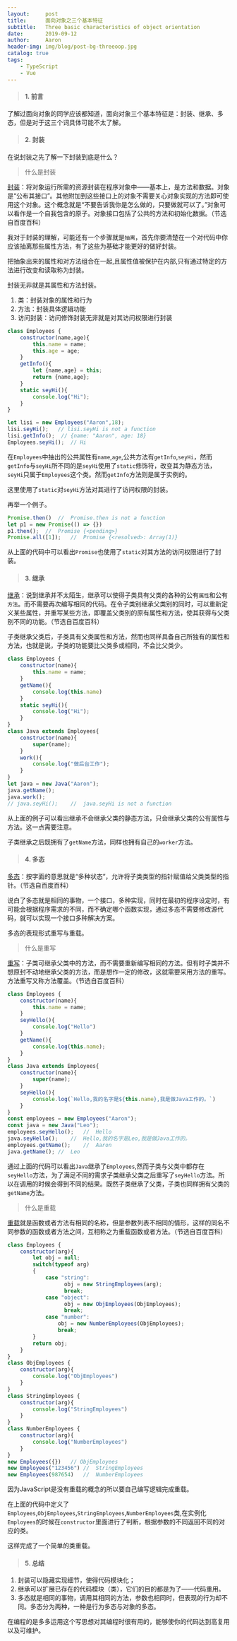 ```yaml
---
layout:     post
title:      面向对象之三个基本特征
subtitle:   Three basic characteristics of object orientation
date:       2019-09-12
author:     Aaron
header-img: img/blog/post-bg-threeoop.jpg
catalog: true
tags:
    - TypeScript
    - Vue
---
```


> #### 1. 前言

了解过面向对象的同学应该都知道，面向对象三个基本特征是：封装、继承、多态，但是对于这三个词具体可能不太了解。

> #### 2. 封装

在说封装之先了解一下封装到底是什么？

> 什么是封装

[封装](https://baike.baidu.com/item/%E5%B0%81%E8%A3%85/2796965?fr=aladdin)：将对象运行所需的资源封装在程序对象中——基本上，是方法和数据。对象是“公布其接口”。其他附加到这些接口上的对象不需要关心对象实现的方法即可使用这个对象。这个概念就是“不要告诉我你是怎么做的，只要做就可以了。”对象可以看作是一个自我包含的原子。对象接口包括了公共的方法和初始化数据。（节选自百度百科）

我对于封装的理解，可能还有一个步骤就是`抽离`，首先你要清楚在一个对代码中你应该抽离那些属性方法，有了这些为基础才能更好的做好封装。

把抽象出来的属性和对方法组合在一起,且属性值被保护在内部,只有通过特定的方法进行改变和读取称为封装。

封装无非就是其属性和方法封装。

1. 类：封装对象的属性和行为
2. 方法：封装具体逻辑功能
3. 访问封装：访问修饰封装无非就是对其访问权限进行封装

```javaScript
class Employees {
    constructor(name,age){
        this.name = name;
        this.age = age;
    }
    getInfo(){
        let {name,age} = this;
        return {name,age};
    }
    static seyHi(){
        console.log("Hi");   
    }
}

let lisi = new Employees("Aaron",18);
lisi.seyHi();   // lisi.seyHi is not a function
lisi.getInfo();  // {name: "Aaron", age: 18}
Employees.seyHi();  // Hi
```

在`Employees`中抽出的公共属性有`name`,`age`,公共方法有`getInfo`,`seyHi`，然而`getInfo`与`seyHi`所不同的是`seyHi`使用了`static`修饰符，改变其为静态方法，`seyHi`只属于`Employees`这个类。然而`getInfo`方法则是属于实例的。

这里使用了`static`对`seyHi`方法对其进行了访问权限的封装。

再举一个例子。

```javaScript
Promise.then()  //  Promise.then is not a function
let p1 = new Promise(() => {})
p1.then();  //  Promise {<pending>}
Promise.all([1]);   //  Promise {<resolved>: Array(1)}
```

从上面的代码中可以看出`Promise`也使用了`static`对其方法的访问权限进行了封装。

> #### 3. 继承

[继承](https://baike.baidu.com/item/%E7%BB%A7%E6%89%BF/20267560?fr=aladdin)：说到继承并不太陌生，继承可以使得子类具有父类的各种的公有`属性`和公有`方法`。而不需要再次编写相同的代码。在令子类别继承父类别的同时，可以重新定义某些属性，并重写某些方法，即覆盖父类别的原有属性和方法，使其获得与父类别不同的功能。（节选自百度百科）

子类继承父类后，子类具有父类属性和方法，然而也同样具备自己所独有的属性和方法，也就是说，子类的功能要比父类多或相同，不会比父类少。

```javaScript
class Employees {
    constructor(name){
        this.name = name;
    }
    getName(){
    	console.log(this.name)
    }
    static seyHi(){
        console.log("Hi");   
    }
}
class Java extends Employees{
	constructor(name){
		super(name);
	}
	work(){
		console.log("做后台工作");
	}
}
let java = new Java("Aaron");
java.getName();
java.work();
// java.seyHi();    //  java.seyHi is not a function
```

从上面的例子可以看出继承不会继承父类的静态方法，只会继承父类的公有属性与方法。这一点需要注意。

子类继承之后既拥有了`getName`方法，同样也拥有自己的`worker`方法。

> #### 4. 多态

[多态](https://baike.baidu.com/item/%E5%A4%9A%E6%80%81/2282489?fr=aladdin)：按字面的意思就是“多种状态”，允许将子类类型的指针赋值给父类类型的指针。（节选自百度百科）

说白了多态就是相同的事物，一个接口，多种实现，同时在最初的程序设定时，有可能会根据程序需求的不同，而不确定哪个函数实现，通过多态不需要修改源代码，就可以实现一个接口多种解决方案。

多态的表现形式重写与重载。

> 什么是重写

[重写](https://baike.baidu.com/item/%E9%87%8D%E5%86%99/9355942?fr=aladdin)：子类可继承父类中的方法，而不需要重新编写相同的方法。但有时子类并不想原封不动地继承父类的方法，而是想作一定的修改，这就需要采用方法的重写。方法重写又称方法覆盖。（节选自百度百科）

```javaScript
class Employees {
    constructor(name){
        this.name = name;
    }
    seyHello(){
    	console.log("Hello")
    }
    getName(){
        console.log(this.name);
    }
}
class Java extends Employees{
	constructor(name){
		super(name);
	}
	seyHello(){
		console.log(`Hello,我的名字是${this.name},我是做Java工作的。`)
	}
}
const employees = new Employees("Aaron");
const java = new Java("Leo");
employees.seyHello();   //  Hello
java.seyHello();    //  Hello,我的名字是Leo,我是做Java工作的。
employees.getName();    //  Aaron
java.getName(); //  Leo
```

通过上面的代码可以看出`Java`继承了`Employees`,然而子类与父类中都存在`seyHello`方法，为了满足不同的需求子类继承父类之后重写了`seyHello`方法。所以在调用的时候会得到不同的结果。既然子类继承了父类，子类也同样拥有父类的`getName`方法。

> 什么是重载

[重载](https://note.youdao.com/)就是函数或者方法有相同的名称，但是参数列表不相同的情形，这样的同名不同参数的函数或者方法之间，互相称之为重载函数或者方法。（节选自百度百科）

```javaScript
class Employees {
    constructor(arg){
        let obj = null;
        switch(typeof arg)
        {
            case "string":
                  obj = new StringEmployees(arg);
                  break;
            case "object":
                  obj = new ObjEmployees(ObjEmployees);
                  break;
            case "number":
                obj = new NumberEmployees(ObjEmployees);
                break;
        }
        return obj;
    }
}
class ObjEmployees {
    constructor(arg){
        console.log("ObjEmployees")
    }
}
class StringEmployees {
    constructor(arg){
        console.log("StringEmployees")
    }
}
class NumberEmployees {
    constructor(arg){
        console.log("NumberEmployees")
    }
}
new Employees({})   // ObjEmployees
new Employees("123456") //  StringEmployees
new Employees(987654)   //  NumberEmployees
```

因为JavaScript是没有重载的概念的所以要自己编写逻辑完成重载。

在上面的代码中定义了`Employees`,`ObjEmployees`,`StringEmployees`,`NumberEmployees`类,在实例化`Employees`的时候在`constructor`里面进行了判断，根据参数的不同返回不同的对应的类。

这样完成了一个简单的类重载。

> #### 5. 总结

1. 封装可以隐藏实现细节，使得代码模块化；
2. 继承可以扩展已存在的代码模块（类），它们的目的都是为了——代码重用。
3. 多态就是相同的事物，调用其相同的方法，参数也相同时，但表现的行为却不同。多态分为两种，一种是行为多态与对象的多态。

在编程的是多多运用这个写思想对其编程时很有用的，能够使你的代码达到高复用以及可维护。
